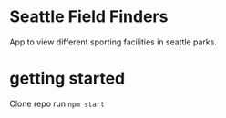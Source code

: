 # Seattle Field Finders

App to view different sporting facilities in seattle parks.

# getting started

Clone repo
run `npm start`